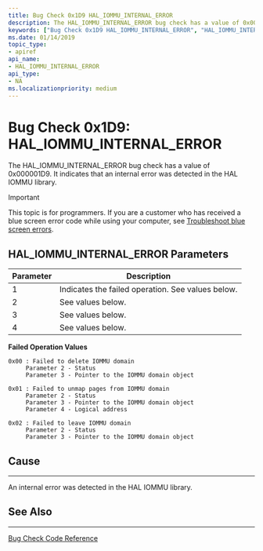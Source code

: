 ```yaml
---
title: Bug Check 0x1D9 HAL_IOMMU_INTERNAL_ERROR
description: The HAL_IOMMU_INTERNAL_ERROR bug check has a value of 0x000001D9. It indicates that that the UcmUcsi driver has encountered an error.
keywords: ["Bug Check 0x1D9 HAL_IOMMU_INTERNAL_ERROR", "HAL_IOMMU_INTERNAL_ERROR"]
ms.date: 01/14/2019
topic_type:
- apiref
api_name:
- HAL_IOMMU_INTERNAL_ERROR
api_type:
- NA
ms.localizationpriority: medium
---
```


# Bug Check 0x1D9: HAL\_IOMMU\_INTERNAL\_ERROR

The HAL\_IOMMU\_INTERNAL\_ERROR bug check has a value of 0x000001D9. It indicates that an internal error was detected in the HAL IOMMU library.

> [!IMPORTANT]
> This topic is for programmers. If you are a customer who has received a blue screen error code while using your computer, see [Troubleshoot blue screen errors](https://windows.microsoft.com/windows-10/troubleshoot-blue-screen-errors).

 

## HAL\_IOMMU\_INTERNAL\_ERROR Parameters

|Parameter|Description|
|-------- |---------- |
|1| Indicates the failed operation. See values below.|
|2| See values below. |
|3| See values below. |
|4| See values below. |

**Failed Operation Values**

```
0x00 : Failed to delete IOMMU domain
     Parameter 2 - Status
     Parameter 3 - Pointer to the IOMMU domain object

0x01 : Failed to unmap pages from IOMMU domain
     Parameter 2 - Status
     Parameter 3 - Pointer to the IOMMU domain object
     Parameter 4 - Logical address

0x02 : Failed to leave IOMMU domain
     Parameter 2 - Status
     Parameter 3 - Pointer to the IOMMU domain object
```

## Cause
-----

An internal error was detected in the HAL IOMMU library.



## See Also
----------

[Bug Check Code Reference](bug-check-code-reference2.md)

